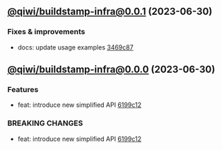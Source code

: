 ## [@qiwi/buildstamp-infra@0.0.1](https://github.com/qiwi/buildstamp/compare/2023.6.30-qiwi.buildstamp-infra.0.0.0-f0...2023.6.30-qiwi.buildstamp-infra.0.0.1-f0) (2023-06-30)

### Fixes & improvements
* docs: update usage examples [3469c87](https://github.com/qiwi/buildstamp/commit/3469c874d94a2ccc5671758dc60ebf10b01dffbe)

## [@qiwi/buildstamp-infra@0.0.0](https://github.com/qiwi/buildstamp/compare/undefined...2023.6.30-qiwi.buildstamp-infra.0.0.0-f0) (2023-06-30)

### Features
* feat: introduce new simplified API [6199c12](https://github.com/qiwi/buildstamp/commit/6199c128f75b65e6f9e08db122bc8c8c15975ea5)

### BREAKING CHANGES
* feat: introduce new simplified API [6199c12](https://github.com/qiwi/buildstamp/commit/6199c128f75b65e6f9e08db122bc8c8c15975ea5)

